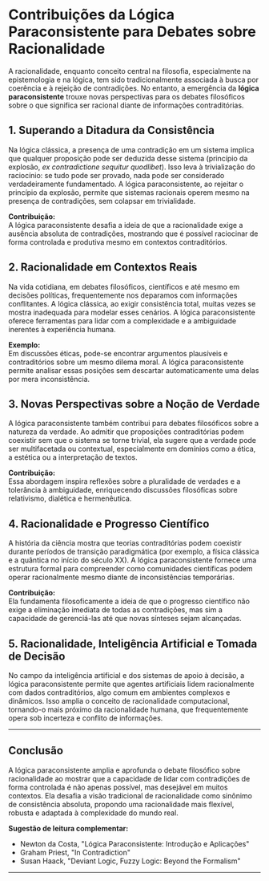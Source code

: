 
# Contribuições da Lógica Paraconsistente para Debates sobre Racionalidade

A racionalidade, enquanto conceito central na filosofia, especialmente na epistemologia e na lógica, tem sido tradicionalmente associada à busca por coerência e à rejeição de contradições. No entanto, a emergência da **lógica paraconsistente** trouxe novas perspectivas para os debates filosóficos sobre o que significa ser racional diante de informações contraditórias.

## 1. Superando a Ditadura da Consistência

Na lógica clássica, a presença de uma contradição em um sistema implica que qualquer proposição pode ser deduzida desse sistema (princípio da explosão, *ex contradictione sequitur quodlibet*). Isso leva à trivialização do raciocínio: se tudo pode ser provado, nada pode ser considerado verdadeiramente fundamentado. A lógica paraconsistente, ao rejeitar o princípio da explosão, permite que sistemas racionais operem mesmo na presença de contradições, sem colapsar em trivialidade.

**Contribuição:**  
A lógica paraconsistente desafia a ideia de que a racionalidade exige a ausência absoluta de contradições, mostrando que é possível raciocinar de forma controlada e produtiva mesmo em contextos contraditórios.

## 2. Racionalidade em Contextos Reais

Na vida cotidiana, em debates filosóficos, científicos e até mesmo em decisões políticas, frequentemente nos deparamos com informações conflitantes. A lógica clássica, ao exigir consistência total, muitas vezes se mostra inadequada para modelar esses cenários. A lógica paraconsistente oferece ferramentas para lidar com a complexidade e a ambiguidade inerentes à experiência humana.

**Exemplo:**  
Em discussões éticas, pode-se encontrar argumentos plausíveis e contraditórios sobre um mesmo dilema moral. A lógica paraconsistente permite analisar essas posições sem descartar automaticamente uma delas por mera inconsistência.

## 3. Novas Perspectivas sobre a Noção de Verdade

A lógica paraconsistente também contribui para debates filosóficos sobre a natureza da verdade. Ao admitir que proposições contraditórias podem coexistir sem que o sistema se torne trivial, ela sugere que a verdade pode ser multifacetada ou contextual, especialmente em domínios como a ética, a estética ou a interpretação de textos.

**Contribuição:**  
Essa abordagem inspira reflexões sobre a pluralidade de verdades e a tolerância à ambiguidade, enriquecendo discussões filosóficas sobre relativismo, dialética e hermenêutica.

## 4. Racionalidade e Progresso Científico

A história da ciência mostra que teorias contraditórias podem coexistir durante períodos de transição paradigmática (por exemplo, a física clássica e a quântica no início do século XX). A lógica paraconsistente fornece uma estrutura formal para compreender como comunidades científicas podem operar racionalmente mesmo diante de inconsistências temporárias.

**Contribuição:**  
Ela fundamenta filosoficamente a ideia de que o progresso científico não exige a eliminação imediata de todas as contradições, mas sim a capacidade de gerenciá-las até que novas sínteses sejam alcançadas.

## 5. Racionalidade, Inteligência Artificial e Tomada de Decisão

No campo da inteligência artificial e dos sistemas de apoio à decisão, a lógica paraconsistente permite que agentes artificiais lidem racionalmente com dados contraditórios, algo comum em ambientes complexos e dinâmicos. Isso amplia o conceito de racionalidade computacional, tornando-o mais próximo da racionalidade humana, que frequentemente opera sob incerteza e conflito de informações.

---

## **Conclusão**

A lógica paraconsistente amplia e aprofunda o debate filosófico sobre racionalidade ao mostrar que a capacidade de lidar com contradições de forma controlada é não apenas possível, mas desejável em muitos contextos. Ela desafia a visão tradicional de racionalidade como sinônimo de consistência absoluta, propondo uma racionalidade mais flexível, robusta e adaptada à complexidade do mundo real.

**Sugestão de leitura complementar:**  
- Newton da Costa, "Lógica Paraconsistente: Introdução e Aplicações"
- Graham Priest, "In Contradiction"
- Susan Haack, "Deviant Logic, Fuzzy Logic: Beyond the Formalism"

---
```